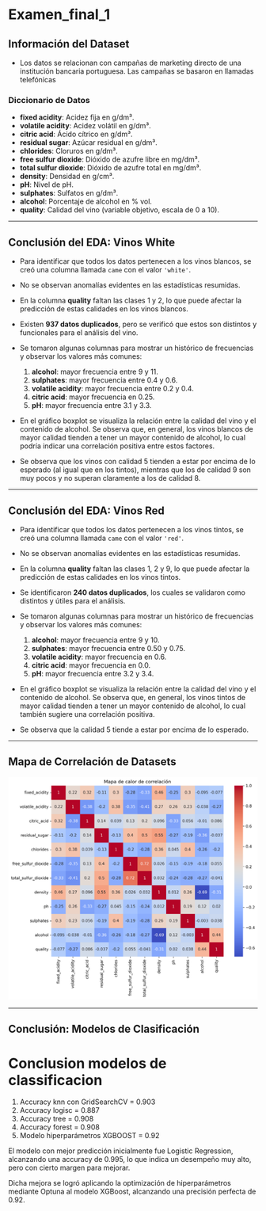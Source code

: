 # Examen\_final\_1

## Información del Dataset

* Los datos se relacionan con campañas de marketing directo de una institución bancaria portuguesa. Las campañas se basaron en llamadas telefónicas
  
### Diccionario de Datos

* **fixed acidity**: Acidez fija en g/dm³.
* **volatile acidity**: Acidez volátil en g/dm³.
* **citric acid**: Ácido cítrico en g/dm³.
* **residual sugar**: Azúcar residual en g/dm³.
* **chlorides**: Cloruros en g/dm³.
* **free sulfur dioxide**: Dióxido de azufre libre en mg/dm³.
* **total sulfur dioxide**: Dióxido de azufre total en mg/dm³.
* **density**: Densidad en g/cm³.
* **pH**: Nivel de pH.
* **sulphates**: Sulfatos en g/dm³.
* **alcohol**: Porcentaje de alcohol en % vol.
* **quality**: Calidad del vino (variable objetivo, escala de 0 a 10).

---

## Conclusión del EDA: Vinos White

* Para identificar que todos los datos pertenecen a los vinos blancos, se creó una columna llamada `came` con el valor `'white'`.

* No se observan anomalías evidentes en las estadísticas resumidas.

* En la columna **quality** faltan las clases 1 y 2, lo que puede afectar la predicción de estas calidades en los vinos blancos.

* Existen **937 datos duplicados**, pero se verificó que estos son distintos y funcionales para el análisis del vino.

* Se tomaron algunas columnas para mostrar un histórico de frecuencias y observar los valores más comunes:

  1. **alcohol**: mayor frecuencia entre 9 y 11.
  2. **sulphates**: mayor frecuencia entre 0.4 y 0.6.
  3. **volatile acidity**: mayor frecuencia entre 0.2 y 0.4.
  4. **citric acid**: mayor frecuencia en 0.25.
  5. **pH**: mayor frecuencia entre 3.1 y 3.3.

* En el gráfico boxplot se visualiza la relación entre la calidad del vino y el contenido de alcohol. Se observa que, en general, los vinos blancos de mayor calidad tienden a tener un mayor contenido de alcohol, lo cual podría indicar una correlación positiva entre estos factores.

* Se observa que los vinos con calidad 5 tienden a estar por encima de lo esperado (al igual que en los tintos), mientras que los de calidad 9 son muy pocos y no superan claramente a los de calidad 8.

---

## Conclusión del EDA: Vinos Red

* Para identificar que todos los datos pertenecen a los vinos tintos, se creó una columna llamada `came` con el valor `'red'`.

* No se observan anomalías evidentes en las estadísticas resumidas.

* En la columna **quality** faltan las clases 1, 2 y 9, lo que puede afectar la predicción de estas calidades en los vinos tintos.

* Se identificaron **240 datos duplicados**, los cuales se validaron como distintos y útiles para el análisis.

* Se tomaron algunas columnas para mostrar un histórico de frecuencias y observar los valores más comunes:

  1. **alcohol**: mayor frecuencia entre 9 y 10.
  2. **sulphates**: mayor frecuencia entre 0.50 y 0.75.
  3. **volatile acidity**: mayor frecuencia en 0.6.
  4. **citric acid**: mayor frecuencia en 0.0.
  5. **pH**: mayor frecuencia entre 3.2 y 3.4.

* En el gráfico boxplot se visualiza la relación entre la calidad del vino y el contenido de alcohol. Se observa que, en general, los vinos tintos de mayor calidad tienden a tener un mayor contenido de alcohol, lo cual también sugiere una correlación positiva.

* Se observa que la calidad 5 tiende a estar por encima de lo esperado.

---

## Mapa de Correlación de  Datasets

![Gráfico de correlación](assets/map_corr.png)

---

## Conclusión: Modelos de Clasificación

# Conclusion modelos de classificacion 
1. Accuracy knn con GridSearchCV = 0.903
2. Accuracy logisc = 0.887
3. Accuracy tree = 0.908
4. Accuracy forest = 0.908
5. Modelo hiperparámetros XGBOOST =  0.92

El modelo con mejor predicción inicialmente fue Logistic Regression, alcanzando una accuracy de 0.995, lo que indica un desempeño muy alto, pero con cierto margen para mejorar.

Dicha mejora se logró aplicando la optimización de hiperparámetros mediante Optuna al modelo XGBoost, alcanzando una precisión perfecta de 0.92.


  
